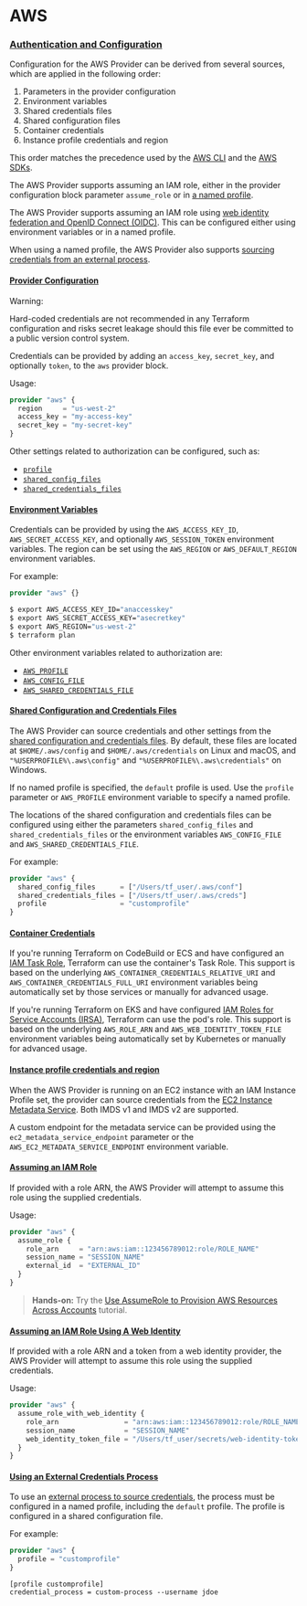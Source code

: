 # AWS

### [Authentication and Configuration](https://registry.terraform.io/providers/hashicorp/aws/latest/docs#authentication-and-configuration) <a href="#authentication-and-configuration" id="authentication-and-configuration"></a>

Configuration for the AWS Provider can be derived from several sources, which are applied in the following order:

1. Parameters in the provider configuration
2. Environment variables
3. Shared credentials files
4. Shared configuration files
5. Container credentials
6. Instance profile credentials and region

This order matches the precedence used by the [AWS CLI](https://docs.aws.amazon.com/cli/latest/userguide/cli-configure-quickstart.html#cli-configure-quickstart-precedence) and the [AWS SDKs](https://aws.amazon.com/tools/).

The AWS Provider supports assuming an IAM role, either in the provider configuration block parameter `assume_role` or in [a named profile](https://docs.aws.amazon.com/cli/latest/userguide/cli-configure-role.html).

The AWS Provider supports assuming an IAM role using [web identity federation and OpenID Connect (OIDC)](https://docs.aws.amazon.com/cli/latest/userguide/cli-configure-role.html#cli-configure-role-oidc). This can be configured either using environment variables or in a named profile.

When using a named profile, the AWS Provider also supports [sourcing credentials from an external process](https://docs.aws.amazon.com/cli/latest/userguide/cli-configure-sourcing-external.html).

#### [Provider Configuration](https://registry.terraform.io/providers/hashicorp/aws/latest/docs#provider-configuration) <a href="#provider-configuration" id="provider-configuration"></a>

Warning:

Hard-coded credentials are not recommended in any Terraform configuration and risks secret leakage should this file ever be committed to a public version control system.

Credentials can be provided by adding an `access_key`, `secret_key`, and optionally `token`, to the `aws` provider block.

Usage:

```terraform
provider "aws" {
  region     = "us-west-2"
  access_key = "my-access-key"
  secret_key = "my-secret-key"
}
```

Other settings related to authorization can be configured, such as:

* [`profile`](https://registry.terraform.io/providers/hashicorp/aws/latest/docs#profile)
* [`shared_config_files`](https://registry.terraform.io/providers/hashicorp/aws/latest/docs#shared\_config\_files)
* [`shared_credentials_files`](https://registry.terraform.io/providers/hashicorp/aws/latest/docs#shared\_credentials\_files)

#### [Environment Variables](https://registry.terraform.io/providers/hashicorp/aws/latest/docs#environment-variables) <a href="#environment-variables" id="environment-variables"></a>

Credentials can be provided by using the `AWS_ACCESS_KEY_ID`, `AWS_SECRET_ACCESS_KEY`, and optionally `AWS_SESSION_TOKEN` environment variables. The region can be set using the `AWS_REGION` or `AWS_DEFAULT_REGION` environment variables.

For example:

```terraform
provider "aws" {}
```

```sh
$ export AWS_ACCESS_KEY_ID="anaccesskey"
$ export AWS_SECRET_ACCESS_KEY="asecretkey"
$ export AWS_REGION="us-west-2"
$ terraform plan
```

Other environment variables related to authorization are:

* [`AWS_PROFILE`](https://registry.terraform.io/providers/hashicorp/aws/latest/docs#AWS\_PROFILE)
* [`AWS_CONFIG_FILE`](https://registry.terraform.io/providers/hashicorp/aws/latest/docs#AWS\_CONFIG\_FILE)
* [`AWS_SHARED_CREDENTIALS_FILE`](https://registry.terraform.io/providers/hashicorp/aws/latest/docs#AWS\_SHARED\_CREDENTIALS\_FILE)

#### [Shared Configuration and Credentials Files](https://registry.terraform.io/providers/hashicorp/aws/latest/docs#shared-configuration-and-credentials-files) <a href="#shared-configuration-and-credentials-files" id="shared-configuration-and-credentials-files"></a>

The AWS Provider can source credentials and other settings from the [shared configuration and credentials files](https://docs.aws.amazon.com/cli/latest/userguide/cli-configure-files.html). By default, these files are located at `$HOME/.aws/config` and `$HOME/.aws/credentials` on Linux and macOS, and `"%USERPROFILE%\.aws\config"` and `"%USERPROFILE%\.aws\credentials"` on Windows.

If no named profile is specified, the `default` profile is used. Use the `profile` parameter or `AWS_PROFILE` environment variable to specify a named profile.

The locations of the shared configuration and credentials files can be configured using either the parameters `shared_config_files` and `shared_credentials_files` or the environment variables `AWS_CONFIG_FILE` and `AWS_SHARED_CREDENTIALS_FILE`.

For example:

```terraform
provider "aws" {
  shared_config_files      = ["/Users/tf_user/.aws/conf"]
  shared_credentials_files = ["/Users/tf_user/.aws/creds"]
  profile                  = "customprofile"
}
```

#### [Container Credentials](https://registry.terraform.io/providers/hashicorp/aws/latest/docs#container-credentials) <a href="#container-credentials" id="container-credentials"></a>

If you're running Terraform on CodeBuild or ECS and have configured an [IAM Task Role](http://docs.aws.amazon.com/AmazonECS/latest/developerguide/task-iam-roles.html), Terraform can use the container's Task Role. This support is based on the underlying `AWS_CONTAINER_CREDENTIALS_RELATIVE_URI` and `AWS_CONTAINER_CREDENTIALS_FULL_URI` environment variables being automatically set by those services or manually for advanced usage.

If you're running Terraform on EKS and have configured [IAM Roles for Service Accounts (IRSA)](https://docs.aws.amazon.com/eks/latest/userguide/iam-roles-for-service-accounts.html), Terraform can use the pod's role. This support is based on the underlying `AWS_ROLE_ARN` and `AWS_WEB_IDENTITY_TOKEN_FILE` environment variables being automatically set by Kubernetes or manually for advanced usage.

#### [Instance profile credentials and region](https://registry.terraform.io/providers/hashicorp/aws/latest/docs#instance-profile-credentials-and-region) <a href="#instance-profile-credentials-and-region" id="instance-profile-credentials-and-region"></a>

When the AWS Provider is running on an EC2 instance with an IAM Instance Profile set, the provider can source credentials from the [EC2 Instance Metadata Service](http://docs.aws.amazon.com/AWSEC2/latest/UserGuide/iam-roles-for-amazon-ec2.html#instance-metadata-security-credentials). Both IMDS v1 and IMDS v2 are supported.

A custom endpoint for the metadata service can be provided using the `ec2_metadata_service_endpoint` parameter or the `AWS_EC2_METADATA_SERVICE_ENDPOINT` environment variable.

#### [Assuming an IAM Role](https://registry.terraform.io/providers/hashicorp/aws/latest/docs#assuming-an-iam-role) <a href="#assuming-an-iam-role" id="assuming-an-iam-role"></a>

If provided with a role ARN, the AWS Provider will attempt to assume this role using the supplied credentials.

Usage:

```terraform
provider "aws" {
  assume_role {
    role_arn     = "arn:aws:iam::123456789012:role/ROLE_NAME"
    session_name = "SESSION_NAME"
    external_id  = "EXTERNAL_ID"
  }
}
```

> **Hands-on:** Try the [Use AssumeRole to Provision AWS Resources Across Accounts](https://learn.hashicorp.com/tutorials/terraform/aws-assumerole) tutorial.

#### [Assuming an IAM Role Using A Web Identity](https://registry.terraform.io/providers/hashicorp/aws/latest/docs#assuming-an-iam-role-using-a-web-identity) <a href="#assuming-an-iam-role-using-a-web-identity" id="assuming-an-iam-role-using-a-web-identity"></a>

If provided with a role ARN and a token from a web identity provider, the AWS Provider will attempt to assume this role using the supplied credentials.

Usage:

```terraform
provider "aws" {
  assume_role_with_web_identity {
    role_arn                = "arn:aws:iam::123456789012:role/ROLE_NAME"
    session_name            = "SESSION_NAME"
    web_identity_token_file = "/Users/tf_user/secrets/web-identity-token"
  }
}
```

#### [Using an External Credentials Process](https://registry.terraform.io/providers/hashicorp/aws/latest/docs#using-an-external-credentials-process) <a href="#using-an-external-credentials-process" id="using-an-external-credentials-process"></a>

To use an [external process to source credentials](https://docs.aws.amazon.com/cli/latest/userguide/cli-configure-sourcing-external.html), the process must be configured in a named profile, including the `default` profile. The profile is configured in a shared configuration file.

For example:

```terraform
provider "aws" {
  profile = "customprofile"
}
```

```
[profile customprofile]
credential_process = custom-process --username jdoe
```
